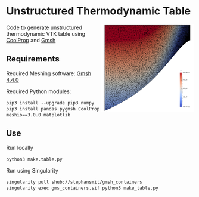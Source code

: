 
# Unstructured Thermodynamic Table
<img align="right" width="250" src="https://github.com/stephansmit/SU2UnstructuredTable/blob/master/table.png">

Code to generate unstructured thermodynamic VTK table using [CoolProp](http://www.coolprop.org/) and [Gmsh](http://gmsh.info/) 

## Requirements
Required Meshing software:
[Gmsh 4.4.0](http://gmsh.info/#Download)

Required Python modules:
```
pip3 install --upgrade pip3 numpy
pip3 install pandas pygmsh CoolProp meshio==3.0.0 matplotlib
```

## Use
Run locally
~~~
python3 make.table.py
~~~

Run using Singularity
~~~~
singularity pull shub://stephansmit/gmsh_containers
singularity exec gms_containers.sif python3 make_table.py
~~~~


